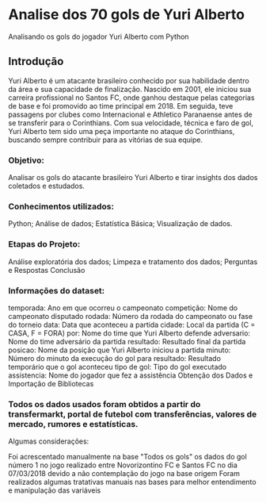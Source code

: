 # Analise dos 70 gols de Yuri Alberto
Analisando os gols do jogador Yuri Alberto com Python

## Introdução
Yuri Alberto é um atacante brasileiro conhecido por sua habilidade dentro da área e sua capacidade de finalização. Nascido em 2001, ele iniciou sua carreira profissional no Santos FC, onde ganhou destaque pelas categorias de base e foi promovido ao time principal em 2018. Em seguida, teve passagens por clubes como Internacional e Athletico Paranaense antes de se transferir para o Corinthians. Com sua velocidade, técnica e faro de gol, Yuri Alberto tem sido uma peça importante no ataque do Corinthians, buscando sempre contribuir para as vitórias de sua equipe.

### Objetivo:

Analisar os gols do atacante brasileiro Yuri Alberto e tirar insights dos dados coletados e estudados.

### Conhecimentos utilizados:
Python;
Análise de dados;
Estatística Básica;
Visualização de dados.

### Etapas do Projeto:
Análise exploratória dos dados;
Limpeza e tratamento dos dados;
Perguntas e Respostas
Conclusão

### Informações do dataset:
temporada: Ano em que ocorreu o campeonato
competição: Nome do campeonato disputado
rodada: Número da rodada do campeonato ou fase do torneio
data: Data que aconteceu a partida
cidade: Local da partida (C = CASA, F = FORA)
por: Nome do time que Yuri Alberto defende
adversario: Nome do time adversário da partida
resultado: Resultado final da partida
posicao: Nome da posição que Yuri Alberto iniciou a partida
minuto: Número do minuto da execução do gol
para resultado: Resultado temporário que o gol aconteceu
tipo de gol: Tipo do gol executado
assistencia: Nome do jogador que fez a assistência
Obtenção dos Dados e Importação de Bibliotecas

### Todos os dados usados foram obtidos a partir do transfermarkt, portal de futebol com transferências, valores de mercado, rumores e estatísticas.

Algumas considerações:

Foi acrescentado manualmente na base "Todos os gols" os dados do gol número 1 no jogo realizado entre Novorizontino FC e Santos FC no dia 07/03/2018 devido a não contemplação do jogo na base origem
Foram realizados algumas tratativas manuais nas bases para melhor entendimento e manipulação das variáveis
